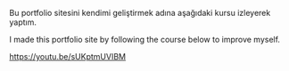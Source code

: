 Bu portfolio sitesini kendimi geliştirmek adına aşağıdaki kursu izleyerek yaptım.

I made this portfolio site by following the course below to improve myself.

https://youtu.be/sUKptmUVIBM
